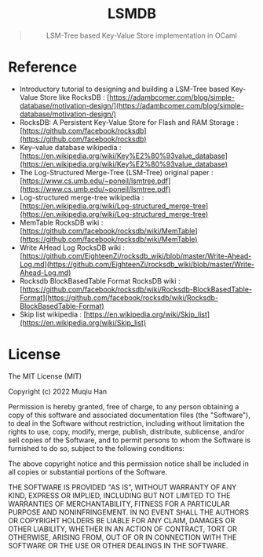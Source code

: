 <div align="center">

# LSMDB

> LSM-Tree based Key-Value Store implementation in OCaml

</div>

# Reference
- Introductory tutorial to designing and building a LSM-Tree based Key-Value Store like RocksDB : [https://adambcomer.com/blog/simple-database/motivation-design/](https://adambcomer.com/blog/simple-database/motivation-design/)
- RocksDB: A Persistent Key-Value Store for Flash and RAM Storage : [https://github.com/facebook/rocksdb](https://github.com/facebook/rocksdb)
- Key–value database wikipedia : [https://en.wikipedia.org/wiki/Key%E2%80%93value_database](https://en.wikipedia.org/wiki/Key%E2%80%93value_database)
- The Log-Structured Merge-Tree (LSM-Tree) original paper : [https://www.cs.umb.edu/~poneil/lsmtree.pdf](https://www.cs.umb.edu/~poneil/lsmtree.pdf)
- Log-structured merge-tree wikipedia : [https://en.wikipedia.org/wiki/Log-structured_merge-tree](https://en.wikipedia.org/wiki/Log-structured_merge-tree)
- MemTable RocksDB wiki : [https://github.com/facebook/rocksdb/wiki/MemTable](https://github.com/facebook/rocksdb/wiki/MemTable)
- Write AHead Log RocksDB wiki : [https://github.com/EighteenZi/rocksdb_wiki/blob/master/Write-Ahead-Log.md](https://github.com/EighteenZi/rocksdb_wiki/blob/master/Write-Ahead-Log.md)
- Rocksdb BlockBasedTable Format RocksDB wiki : [https://github.com/facebook/rocksdb/wiki/Rocksdb-BlockBasedTable-Format](https://github.com/facebook/rocksdb/wiki/Rocksdb-BlockBasedTable-Format)
- Skip list wikipedia : [https://en.wikipedia.org/wiki/Skip_list](https://en.wikipedia.org/wiki/Skip_list)

# License
The MIT License (MIT)

Copyright (c) 2022 Muqiu Han

Permission is hereby granted, free of charge, to any person obtaining a copy
of this software and associated documentation files (the "Software"), to deal
in the Software without restriction, including without limitation the rights
to use, copy, modify, merge, publish, distribute, sublicense, and/or sell
copies of the Software, and to permit persons to whom the Software is
furnished to do so, subject to the following conditions:

The above copyright notice and this permission notice shall be included in all
copies or substantial portions of the Software.

THE SOFTWARE IS PROVIDED "AS IS", WITHOUT WARRANTY OF ANY KIND, EXPRESS OR
IMPLIED, INCLUDING BUT NOT LIMITED TO THE WARRANTIES OF MERCHANTABILITY,
FITNESS FOR A PARTICULAR PURPOSE AND NONINFRINGEMENT. IN NO EVENT SHALL THE
AUTHORS OR COPYRIGHT HOLDERS BE LIABLE FOR ANY CLAIM, DAMAGES OR OTHER
LIABILITY, WHETHER IN AN ACTION OF CONTRACT, TORT OR OTHERWISE, ARISING FROM,
OUT OF OR IN CONNECTION WITH THE SOFTWARE OR THE USE OR OTHER DEALINGS IN THE
SOFTWARE.